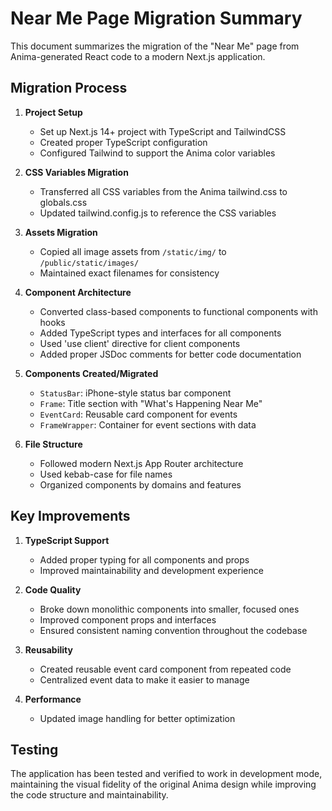 # Near Me Page Migration Summary

This document summarizes the migration of the "Near Me" page from Anima-generated React code to a modern Next.js application.

## Migration Process

1. **Project Setup**

   - Set up Next.js 14+ project with TypeScript and TailwindCSS
   - Created proper TypeScript configuration
   - Configured Tailwind to support the Anima color variables

2. **CSS Variables Migration**

   - Transferred all CSS variables from the Anima tailwind.css to globals.css
   - Updated tailwind.config.js to reference the CSS variables

3. **Assets Migration**

   - Copied all image assets from `/static/img/` to `/public/static/images/`
   - Maintained exact filenames for consistency

4. **Component Architecture**

   - Converted class-based components to functional components with hooks
   - Added TypeScript types and interfaces for all components
   - Used 'use client' directive for client components
   - Added proper JSDoc comments for better code documentation

5. **Components Created/Migrated**

   - `StatusBar`: iPhone-style status bar component
   - `Frame`: Title section with "What's Happening Near Me"
   - `EventCard`: Reusable card component for events
   - `FrameWrapper`: Container for event sections with data

6. **File Structure**
   - Followed modern Next.js App Router architecture
   - Used kebab-case for file names
   - Organized components by domains and features

## Key Improvements

1. **TypeScript Support**

   - Added proper typing for all components and props
   - Improved maintainability and development experience

2. **Code Quality**

   - Broke down monolithic components into smaller, focused ones
   - Improved component props and interfaces
   - Ensured consistent naming convention throughout the codebase

3. **Reusability**

   - Created reusable event card component from repeated code
   - Centralized event data to make it easier to manage

4. **Performance**
   - Updated image handling for better optimization

## Testing

The application has been tested and verified to work in development mode, maintaining the visual fidelity of the original Anima design while improving the code structure and maintainability.
